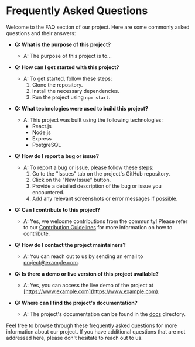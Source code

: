 # Frequently Asked Questions

Welcome to the FAQ section of our project. Here are some commonly asked questions and their answers:

- **Q: What is the purpose of this project?**
  - A: The purpose of this project is to...

- **Q: How can I get started with this project?**
  - A: To get started, follow these steps:
    1. Clone the repository.
    2. Install the necessary dependencies.
    3. Run the project using `npm start`.

- **Q: What technologies were used to build this project?**
  - A: This project was built using the following technologies:
    - React.js
    - Node.js
    - Express
    - PostgreSQL

- **Q: How do I report a bug or issue?**
  - A: To report a bug or issue, please follow these steps:
    1. Go to the "Issues" tab on the project's GitHub repository.
    2. Click on the "New Issue" button.
    3. Provide a detailed description of the bug or issue you encountered.
    4. Add any relevant screenshots or error messages if possible.

- **Q: Can I contribute to this project?**
  - A: Yes, we welcome contributions from the community! Please refer to our [Contribution Guidelines](CONTRIBUTING.md) for more information on how to contribute.

- **Q: How do I contact the project maintainers?**
  - A: You can reach out to us by sending an email to [project@example.com](mailto:project@example.com).

- **Q: Is there a demo or live version of this project available?**
  - A: Yes, you can access the live demo of the project at [https://www.example.com](https://www.example.com).

- **Q: Where can I find the project's documentation?**
  - A: The project's documentation can be found in the [docs](docs/) directory.

Feel free to browse through these frequently asked questions for more information about our project. If you have additional questions that are not addressed here, please don't hesitate to reach out to us.
